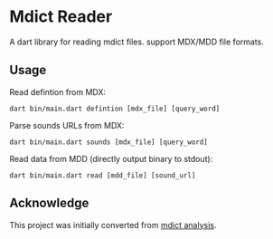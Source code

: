 # Mdict Reader

A dart library for reading mdict files. support MDX/MDD file formats.

## Usage

Read defintion from MDX:

```
dart bin/main.dart defintion [mdx_file] [query_word]
```

Parse sounds URLs from MDX:

```
dart bin/main.dart sounds [mdx_file] [query_word]
```

Read data from MDD (directly output binary to stdout):

```
dart bin/main.dart read [mdd_file] [sound_url]
```

## Acknowledge

This project was initially converted from [mdict analysis](https://bitbucket.org/xwang/mdict-analysis).
